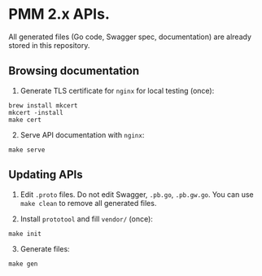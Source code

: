 # PMM 2.x APIs.

All generated files (Go code, Swagger spec, documentation) are already stored in this repository.

## Browsing documentation

1. Generate TLS certificate for `nginx` for local testing (once):
```
brew install mkcert
mkcert -install
make cert
```

2. Serve API documentation with `nginx`:
```
make serve
```


## Updating APIs

1. Edit `.proto` files. Do not edit Swagger, `.pb.go`, `.pb.gw.go`. You can use `make clean` to remove all generated files.

2. Install `prototool` and fill `vendor/` (once):
```
make init
```

3. Generate files:
```
make gen
```

